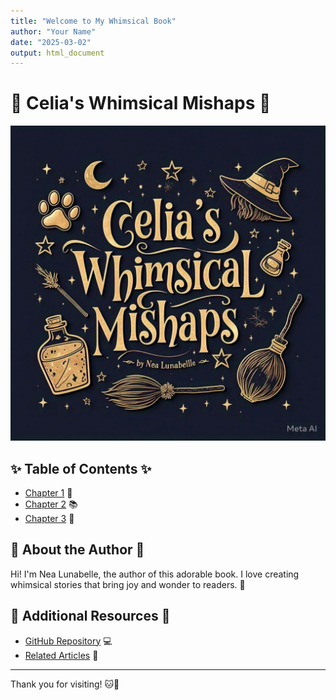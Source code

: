 ```yaml
---
title: "Welcome to My Whimsical Book"
author: "Your Name"
date: "2025-03-02"
output: html_document
---
```


<link rel="stylesheet" type="text/css" href="style.css">

<h1 class="center">🌟 Celia's Whimsical Mishaps 🌟</h1>

<img src="cover-celia.jpg" alt="Cover Image" class="cover-image">

## ✨ Table of Contents ✨
- [Chapter 1](chapter1.html) 📖
- [Chapter 2](chapter2.html) 📚
- [Chapter 3](chapter3.html) 📘

## 🌈 About the Author 🌈
<p class="center about-author">
   Hi! I'm Nea Lunabelle, the author of this adorable book. I love creating whimsical stories that bring joy and wonder to readers. 🥰
</p>

## 🧸 Additional Resources 🧸
- [GitHub Repository](https://github.com/your-username/your-repository) 💻
- [Related Articles](https://example.com/related-articles) 📄

---

<p class="center thank-you">
   Thank you for visiting! 🐱💖
</p>
